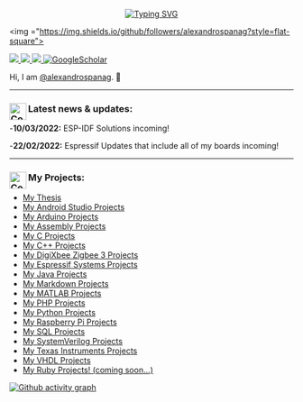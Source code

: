 <p align="center">
<a href="https://github.com/alexandrospanag">
    

    
    
<img src="https://readme-typing-svg.demolab.com?font=Georgia&size=18&duration=1500&pause=1000&multiline=true&width=500&height=80&lines=Alexandros+Panagiotakopoulos;IoT+Developer+%7C+Embedded+Systems+Programmer;+Middleware+Engineer+%7C+Hardware+Engineer+%7C+Programmer" alt="Typing SVG" />
</a>
<br/>

<img ="https://img.shields.io/github/followers/alexandrospanag?style=flat-square">

<a href="https://alexandrospanag.github.io">
    <img src="https://img.shields.io/website?style=flat-square&url=https%3A%2F%2Falexandrospanag.github.io">
</a>


<a href="mailto:a.panagiotakopoulos@outlook.com">
    <img src="https://img.shields.io/badge/-Email-red?style=flat-square&logo=gmail&logoColor=white">
</a>

    
<a href="https://www.linkedin.com/in/αλέξανδρος-παναγιωτακόπουλος/">
    <img src="https://img.shields.io/badge/-LinkedIn-0077B5?-red?style=flat-square&logo=linkedin&logoColor=white">
</a>

<a href='https://scholar.google.com/citations?hl=en&user=dPClR8UAAAAJ' target="_blank">
    <img alt='GoogleScholar' src='https://img.shields.io/badge/Scholar-100000?style=flat&logo=GoogleScholar&logoColor=white&&color=0181FF'>
</a>
    
<br/> 


</p>


Hi, I am [@alexandrospanag](https://github.com/alexandrospanag). 👋





[github]: https://alexandrospanag.github.io
[linkedin]: https://www.linkedin.com/in/αλέξανδρος-παναγιωτακόπουλος/




</p>


<!-- BLOG-POST-LIST:START -->
---
 <h3 align="left"> <img align="left" alt="Coding" width="30" src="https://i.giphy.com/media/MC3KkEAAfZroIC0EO8/giphy.webp">
Latest news & updates:</h3>

-**10/03/2022:** ESP-IDF Solutions incoming!

-**22/02/2022:** Espressif Updates that include all of my boards incoming!


---
 <h3 align="left"> <img align="left" alt="Coding" width="30" src="https://i.giphy.com/media/3BBv1D4AFbJkY/giphy.webp">My Projects: </h3>


<!-- BLOG-POST-LIST:START -->
- [My Thesis](https://github.com/AlexandrosPanag/My_Thesis)
- [My Android Studio Projects](https://github.com/AlexandrosPanag/My_Android_Studio_Projects)
- [My Arduino Projects](https://github.com/AlexandrosPanag/My_Arduino_Projects)
- [My Assembly Projects](https://github.com/AlexandrosPanag/My_Assembly_Projects)
- [My C Projects](https://github.com/AlexandrosPanag/My-C-Projects)
- [My C++ Projects](https://github.com/AlexandrosPanag/My_CPlusPlus_Projects)
- [My DigiXbee Zigbee 3 Projects](https://github.com/AlexandrosPanag/My_DigiXbee_Zigbee3_Projects)
- [My Espressif Systems Projects](https://github.com/AlexandrosPanag/My_Espressif_Projects)
- [My Java Projects](https://github.com/AlexandrosPanag/My-Java-Projects)
- [My Markdown Projects](https://github.com/AlexandrosPanag/My_Markdown_Projects)
- [My MATLAB Projects](https://github.com/AlexandrosPanag/My_Octave_Projects)
- [My PHP Projects](https://github.com/AlexandrosPanag/MY_PHP_Projects)
- [My Python Projects](https://github.com/AlexandrosPanag/My_Python_Projects)
- [My Raspberry Pi Projects](https://github.com/AlexandrosPanag/My_Raspberry_Pi_Projects)
- [My SQL Projects](https://github.com/AlexandrosPanag/My_SQL_Projects)
- [My SystemVerilog Projects](https://github.com/AlexandrosPanag/My_System_Verilog_Projects)
- [My Texas Instruments Projects](https://github.com/AlexandrosPanag/Texas_Instruments)
- [My VHDL Projects](https://github.com/AlexandrosPanag/My_VHDL_Projects)
- [My Ruby Projects! (coming soon...)]()



[![Github activity graph](https://github-readme-activity-graph.cyclic.app/graph?username=AlexandrosPanag&theme=react)](https://github.com/ashutosh00710/github-readme-activity-graph)



